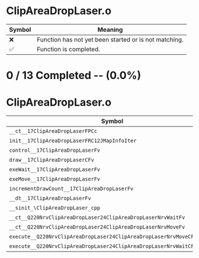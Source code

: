 # ClipAreaDropLaser.o
| Symbol | Meaning 
| ------------- | ------------- 
| :x: | Function has not yet been started or is not matching. 
| :white_check_mark: | Function is completed. 


# 0 / 13 Completed -- (0.0%)
# ClipAreaDropLaser.o
| Symbol | Decompiled? |
| ------------- | ------------- |
| `__ct__17ClipAreaDropLaserFPCc` | :x: |
| `init__17ClipAreaDropLaserFRC12JMapInfoIter` | :x: |
| `control__17ClipAreaDropLaserFv` | :x: |
| `draw__17ClipAreaDropLaserCFv` | :x: |
| `exeWait__17ClipAreaDropLaserFv` | :x: |
| `exeMove__17ClipAreaDropLaserFv` | :x: |
| `incrementDrawCount__17ClipAreaDropLaserFv` | :x: |
| `__dt__17ClipAreaDropLaserFv` | :x: |
| `__sinit_\ClipAreaDropLaser_cpp` | :x: |
| `__ct__Q220NrvClipAreaDropLaser24ClipAreaDropLaserNrvWaitFv` | :x: |
| `__ct__Q220NrvClipAreaDropLaser24ClipAreaDropLaserNrvMoveFv` | :x: |
| `execute__Q220NrvClipAreaDropLaser24ClipAreaDropLaserNrvMoveCFP5Spine` | :x: |
| `execute__Q220NrvClipAreaDropLaser24ClipAreaDropLaserNrvWaitCFP5Spine` | :x: |
